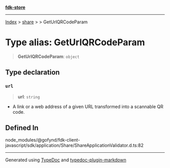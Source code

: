 [**fdk-store**](../../../README.md)
***

[Index](../../../API.md) > [share](../../README.md) > [<internal>](../README.md) > GetUrlQRCodeParam

# Type alias: GetUrlQRCodeParam

> **GetUrlQRCodeParam**: `object`

## Type declaration

### `url`

> **url**: `string`

- A link or a web address of a given URL transformed
into a scannable QR code.

## Defined In

node\_modules/@gofynd/fdk-client-javascript/sdk/application/Share/ShareApplicationValidator.d.ts:82

***
Generated using [TypeDoc](https://typedoc.org/) and [typedoc-plugin-markdown](https://www.npmjs.com/package/typedoc-plugin-markdown)
